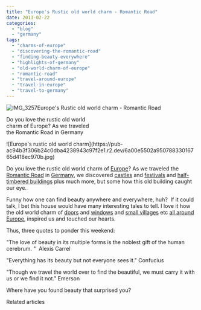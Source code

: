 ```yaml
---
title: "Europe's Rustic old world charm - Romantic Road"
date: 2013-02-22
categories: 
  - "blog"
  - "germany"
tags: 
  - "charms-of-europe"
  - "discovering-the-romantic-road"
  - "finding-beauty-everywhere"
  - "highlights-of-germany"
  - "old-world-charm-of-europe"
  - "romantic-road"
  - "travel-around-europe"
  - "travel-in-europe"
  - "travel-to-germany"
---
```


![IMG_3257](https://pub-ac94b3f306b24c0dba4238943c97f2e1.r2.dev/6a00e5502a95078833016304e0f01b970d.jpg)Europe's Rustic old world charm - 
Romantic Road  
  
Do you love the rustic old world  
charm of Europe? As we traveled  
the Romantic Road in Germany

<!--more--> ![Europe's rustic old world charm](https://pub-ac94b3f306b24c0dba4238943c97f2e1.r2.dev/6a00e5502a95078833016765d418ec970b.jpg)  
  
Do you love the rustic old world charm of [Europe](https://pub-ac94b3f306b24c0dba4238943c97f2e1.r2.dev/2012/02/5-best-european-family-vacations.html "europe vacation")? As we traveled the [Romantic Road](https://pub-ac94b3f306b24c0dba4238943c97f2e1.r2.dev/2009/05/family-travel-photo-germany-romantic-road.html "romantic road") in [Germany](https://pub-ac94b3f306b24c0dba4238943c97f2e1.r2.dev/2010/07/family-travel-germany-rothenberg-beautiful-architectural-details-romantic-road.html "germany"), we discovered [castles](https://pub-ac94b3f306b24c0dba4238943c97f2e1.r2.dev/2011/11/family-travel-heidelberg-germany-.html "castle germany") and [festivals](https://pub-ac94b3f306b24c0dba4238943c97f2e1.r2.dev/2009/01/family-travel-photorothenberg-germany.html "germany romantic road festival") and [half-timbered buildings](https://pub-ac94b3f306b24c0dba4238943c97f2e1.r2.dev/2012/08/travel-with-kids-germany.html "half timbered building Germany travel") plus much more, but some how this old building caught our eye.  
  
Funny how one can find beauty anywhere and everywhere, huh?  If it could talk, I bet this house would have many interesting tales to tell. I love it how the old world charm of [doors](https://pub-ac94b3f306b24c0dba4238943c97f2e1.r2.dev/2012/01/beautiful-doors-and-travel.html "doors in Europe") and [windows](https://pub-ac94b3f306b24c0dba4238943c97f2e1.r2.dev/2010/08/beautiful-photo-of-southern-france-uzes-provence-near-pont-du-gard-photography-europe-window.html "beautiful window provence") and [small villages](https://pub-ac94b3f306b24c0dba4238943c97f2e1.r2.dev/2006/11/we-are-living-i.html "beautiful village spain") etc [all around Europe](https://pub-ac94b3f306b24c0dba4238943c97f2e1.r2.dev/2012/07/travelling-traveling-around-europe-in-a-campervan.html "traveling around Europe in a campervan"), inspired us and touched our hearts.  
  
Thus, three quotes to ponder this weekend:  
  
"The love of beauty in its multiple forms is the noblest gift of the human cerebrum. "  Alexis Carrel  
  
"Everything has its beauty but not everyone sees it." Confucius   
  
"Though we travel the world over to find the beautiful, we must carry it with us or we find it not." Emerson   
  
Where have you found beauty that surprised you?  

Related articles

